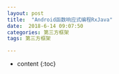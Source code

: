 ```yaml
---
layout: post
title:  "Android函数响应式编程RxJava"
date:  2018-6-14 09:07:50
categories: 第三方框架
tags: 第三方框架

---
```

* content
{:toc}



